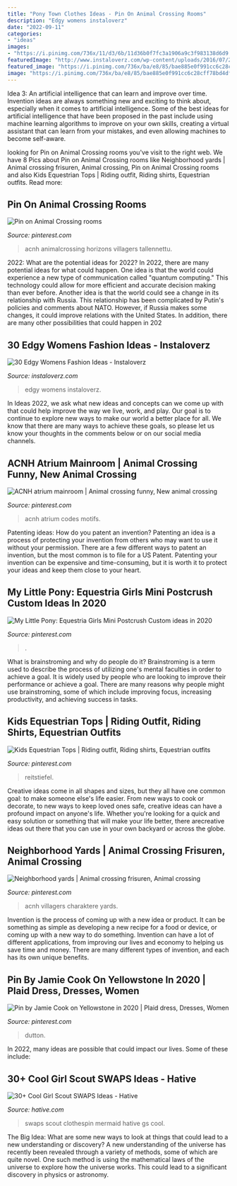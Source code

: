 ```yaml
---
title: "Pony Town Clothes Ideas - Pin On Animal Crossing Rooms"
description: "Edgy womens instaloverz"
date: "2022-09-11"
categories:
- "ideas"
images:
- "https://i.pinimg.com/736x/11/d3/6b/11d36b0f7fc3a1906a9c3f983138d6d9.jpg"
featuredImage: "http://www.instaloverz.com/wp-content/uploads/2016/07/20-edgy-womens-fashion.jpg"
featured_image: "https://i.pinimg.com/736x/ba/e8/85/bae885e0f991cc6c28cff78bd4df6976.jpg"
image: "https://i.pinimg.com/736x/ba/e8/85/bae885e0f991cc6c28cff78bd4df6976.jpg"
---
```



Idea 3: An artificial intelligence that can learn and improve over time.
Invention ideas are always something new and exciting to think about, especially when it comes to artificial intelligence. Some of the best ideas for artificial intelligence that have been proposed in the past include using machine learning algorithms to improve on your own skills, creating a virtual assistant that can learn from your mistakes, and even allowing machines to become self-aware.

	

		
looking for Pin on Animal Crossing rooms you've visit to the right web. We have 8 Pics about Pin on Animal Crossing rooms like Neighborhood yards | Animal crossing frisuren, Animal crossing, Pin on Animal Crossing rooms and also Kids Equestrian Tops | Riding outfit, Riding shirts, Equestrian outfits. Read more:
		
    
## Pin On Animal Crossing Rooms

<img loading=lazy src="https://i.pinimg.com/736x/ba/e8/85/bae885e0f991cc6c28cff78bd4df6976.jpg" onerror="this.onerror=null;this.src='https://tse3.mm.bing.net/th?id=OIP.kg2LFTGTDoSxO99cipO3kQHaHa&amp;pid=15.1';" alt="Pin on Animal Crossing rooms">

_Source: pinterest.com_

>acnh animalcrossing horizons villagers tallennettu. 

	

2022: What are the potential ideas for 2022?
In 2022, there are many potential ideas for what could happen. One idea is that the world could experience a new type of communication called "quantum computing." This technology could allow for more efficient and accurate decision making than ever before. Another idea is that the world could see a change in its relationship with Russia. This relationship has been complicated by Putin's policies and comments about NATO. However, if Russia makes some changes, it could improve relations with the United States. In addition, there are many other possibilities that could happen in 202
    
## 30 Edgy Womens Fashion Ideas - Instaloverz

<img loading=lazy src="http://www.instaloverz.com/wp-content/uploads/2016/07/20-edgy-womens-fashion.jpg" onerror="this.onerror=null;this.src='https://tse2.mm.bing.net/th?id=OIP.r84oa4vYjp4OUSsel078ZwHaLM&amp;pid=15.1';" alt="30 Edgy Womens Fashion Ideas - Instaloverz">

_Source: instaloverz.com_

>edgy womens instaloverz. 

	

In Ideas 2022, we ask what new ideas and concepts can we come up with that could help improve the way we live, work, and play. Our goal is to continue to explore new ways to make our world a better place for all. We know that there are many ways to achieve these goals, so please let us know your thoughts in the comments below or on our social media channels.

    
## ACNH Atrium Mainroom | Animal Crossing Funny, New Animal Crossing

<img loading=lazy src="https://i.pinimg.com/736x/cb/6e/e0/cb6ee06cd6d6a8d350e6296585c18f86.jpg" onerror="this.onerror=null;this.src='https://tse4.mm.bing.net/th?id=OIP.4zW-6t_OusSmDtIhSuboSgHaId&amp;pid=15.1';" alt="ACNH atrium mainroom | Animal crossing funny, New animal crossing">

_Source: pinterest.com_

>acnh atrium codes motifs. 

	

Patenting ideas: How do you patent an invention?
Patenting an idea is a process of protecting your invention from others who may want to use it without your permission. There are a few different ways to patent an invention, but the most common is to file for a US Patent. Patenting your invention can be expensive and time-consuming, but it is worth it to protect your ideas and keep them close to your heart.

    
## My Little Pony: Equestria Girls Mini Postcrush Custom Ideas In 2020

<img loading=lazy src="https://i.pinimg.com/736x/11/ce/57/11ce577368105385d6c4d1376bfaa8d7.jpg" onerror="this.onerror=null;this.src='https://tse3.mm.bing.net/th?id=OIP.XRtvIGmWis3BlaRfAqbQvgHaJ5&amp;pid=15.1';" alt="My Little Pony: Equestria Girls Mini Postcrush Custom ideas in 2020">

_Source: pinterest.com_

>. 

	

What is brainstroming and why do people do it?
Brainstroming is a term used to describe the process of utilizing one's mental faculties in order to achieve a goal. It is widely used by people who are looking to improve their performance or achieve a goal. There are many reasons why people might use brainstroming, some of which include improving focus, increasing productivity, and achieving success in tasks.

    
## Kids Equestrian Tops | Riding Outfit, Riding Shirts, Equestrian Outfits

<img loading=lazy src="https://i.pinimg.com/736x/ca/58/83/ca588336d6fbacefedcb255075d17091.jpg" onerror="this.onerror=null;this.src='https://tse3.mm.bing.net/th?id=OIP.EXoYqgYoSBPD_k5GocaGPQHaJ3&amp;pid=15.1';" alt="Kids Equestrian Tops | Riding outfit, Riding shirts, Equestrian outfits">

_Source: pinterest.com_

>reitstiefel. 

	

Creative ideas come in all shapes and sizes, but they all have one common goal: to make someone else's life easier. From new ways to cook or decorate, to new ways to keep loved ones safe, creative ideas can have a profound impact on anyone's life. Whether you're looking for a quick and easy solution or something that will make your life better, there arecreative ideas out there that you can use in your own backyard or across the globe.

    
## Neighborhood Yards | Animal Crossing Frisuren, Animal Crossing

<img loading=lazy src="https://i.pinimg.com/736x/1f/4d/6a/1f4d6a4538c7d0b16c38929020bd2438.jpg" onerror="this.onerror=null;this.src='https://tse2.mm.bing.net/th?id=OIP.EEzx4lOODJmiaeDYvuvGPgHaLU&amp;pid=15.1';" alt="Neighborhood yards | Animal crossing frisuren, Animal crossing">

_Source: pinterest.com_

>acnh villagers charaktere yards. 

	

Invention is the process of coming up with a new idea or product. It can be something as simple as developing a new recipe for a food or device, or coming up with a new way to do something. Invention can have a lot of different applications, from improving our lives and economy to helping us save time and money. There are many different types of invention, and each has its own unique benefits.

    
## Pin By Jamie Cook On Yellowstone In 2020 | Plaid Dress, Dresses, Women

<img loading=lazy src="https://i.pinimg.com/736x/11/d3/6b/11d36b0f7fc3a1906a9c3f983138d6d9.jpg" onerror="this.onerror=null;this.src='https://tse2.mm.bing.net/th?id=OIP.yxGGci-BzeE5CtJB3CjQiQAAAA&amp;pid=15.1';" alt="Pin by Jamie Cook on Yellowstone in 2020 | Plaid dress, Dresses, Women">

_Source: pinterest.com_

>dutton. 

	

In 2022, many ideas are possible that could impact our lives. Some of these include: 

    
## 30+ Cool Girl Scout SWAPS Ideas - Hative

<img loading=lazy src="http://hative.com/wp-content/uploads/2014/03/girl-scout-swaps-ideas/32-clothespin-mermaid.jpg" onerror="this.onerror=null;this.src='https://tse2.mm.bing.net/th?id=OIP.kfxyrV1uGkeTEb8ZlFaTdAHaNL&amp;pid=15.1';" alt="30+ Cool Girl Scout SWAPS Ideas - Hative">

_Source: hative.com_

>swaps scout clothespin mermaid hative gs cool. 

	

The Big Idea: What are some new ways to look at things that could lead to a new understanding or discovery?
A new understanding of the universe has recently been revealed through a variety of methods, some of which are quite novel. One such method is using the mathematical laws of the universe to explore how the universe works. This could lead to a significant discovery in physics or astronomy.

